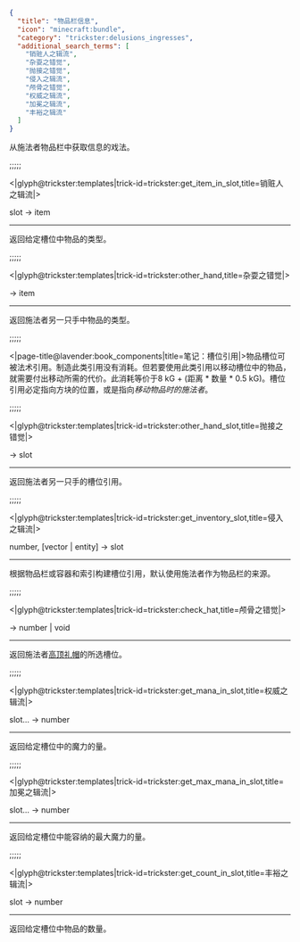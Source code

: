 ```json
{
  "title": "物品栏信息",
  "icon": "minecraft:bundle",
  "category": "trickster:delusions_ingresses",
  "additional_search_terms": [
    "销赃人之辑流",
    "杂耍之错觉",
    "抛接之错觉",
    "侵入之辑流",
    "颅骨之错觉",
    "权威之辑流",
    "加冕之辑流",
    "丰裕之辑流"
  ]
}
```

从施法者物品栏中获取信息的戏法。

;;;;;

<|glyph@trickster:templates|trick-id=trickster:get_item_in_slot,title=销赃人之辑流|>

slot -> item

---

返回给定槽位中物品的类型。

;;;;;

<|glyph@trickster:templates|trick-id=trickster:other_hand,title=杂耍之错觉|>

-> item

---

返回施法者另一只手中物品的类型。

;;;;;

<|page-title@lavender:book_components|title=笔记：槽位引用|>物品槽位可被法术引用。制造此类引用没有消耗。但若要使用此类引用以移动槽位中的物品，就需要付出移动所需的代价。此消耗等价于8 kG + (距离 * 数量 * 0.5 kG)。槽位引用必定指向方块的位置，或是指向*移动物品时的施法者*。

;;;;;

<|glyph@trickster:templates|trick-id=trickster:other_hand_slot,title=抛接之错觉|>

-> slot

---

返回施法者另一只手的槽位引用。

;;;;;

<|glyph@trickster:templates|trick-id=trickster:get_inventory_slot,title=侵入之辑流|>

number, [vector | entity] -> slot

---

根据物品栏或容器和索引构建槽位引用，默认使用施法者作为物品栏的来源。

;;;;;

<|glyph@trickster:templates|trick-id=trickster:check_hat,title=颅骨之错觉|>

-> number | void

---

返回施法者[高顶礼帽](^trickster:items/top_hat)的所选槽位。

;;;;;

<|glyph@trickster:templates|trick-id=trickster:get_mana_in_slot,title=权威之辑流|>

slot... -> number

---

返回给定槽位中的魔力的量。

;;;;;

<|glyph@trickster:templates|trick-id=trickster:get_max_mana_in_slot,title=加冕之辑流|>

slot... -> number

---

返回给定槽位中能容纳的最大魔力的量。

;;;;;

<|glyph@trickster:templates|trick-id=trickster:get_count_in_slot,title=丰裕之辑流|>

slot -> number

---

返回给定槽位中物品的数量。